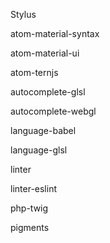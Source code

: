 Stylus

atom-material-syntax

atom-material-ui

atom-ternjs

autocomplete-glsl

autocomplete-webgl

language-babel

language-glsl

linter

linter-eslint

php-twig

pigments

